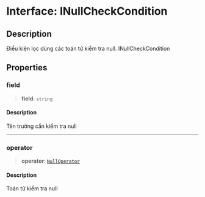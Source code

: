 # Interface: INullCheckCondition

## Description

Điều kiện lọc dùng các toán tử kiểm tra null.
INullCheckCondition

## Properties

<a id="field"></a>

### field

> **field**: `string`

#### Description

Tên trường cần kiểm tra null

---

<a id="operator"></a>

### operator

> **operator**: [`NullOperator`](/libraries/common-application/TypeAlias.NullOperator.md)

#### Description

Toán tử kiểm tra null
